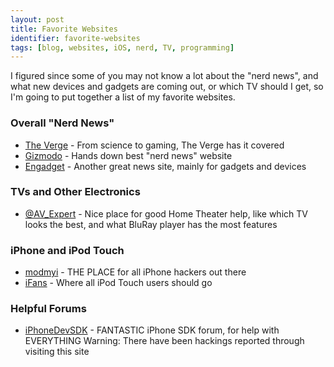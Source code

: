 ```yaml
---
layout: post
title: Favorite Websites
identifier: favorite-websites
tags: [blog, websites, iOS, nerd, TV, programming]
---
```


I figured since some of you may not know a lot about the "nerd news", and what new devices and gadgets are coming out, or which TV should I get, so I'm going to put together a list of my favorite websites.

<!-- excerpt -->

### Overall "Nerd News"

* [The Verge](//www.theverge.com/) - From science to gaming, The Verge has it covered
* [Gizmodo](//gizmodo.com/) - Hands down best "nerd news" website
* [Engadget](//www.engadget.com/) - Another great news site, mainly for gadgets and devices

### TVs and Other Electronics

* [@AV_Expert](//twitter.com/AV_Expert) - Nice place for good Home Theater help, like which TV looks the best, and what BluRay player has the most features

### iPhone and iPod Touch

* [modmyi](//modmyi.com/) - THE PLACE for all iPhone hackers out there
* [iFans](//www.ifans.com/forums/) - Where all iPod Touch users should go

### Helpful Forums

* [iPhoneDevSDK](//iphonedevsdk.com/) - FANTASTIC iPhone SDK forum, for help with EVERYTHING Warning: There have been hackings reported through visiting this site
